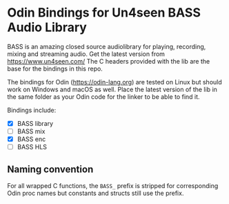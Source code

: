 # Odin Bindings for Un4seen BASS Audio Library

BASS is an amazing closed source audiolibrary for playing, recording, mixing and streaming audio.
Get the latest version from https://www.un4seen.com/
The C headers provided with the lib are the base for the bindings in this repo. 

The bindings for Odin (https://odin-lang.org) are tested on Linux but should work on Windows and macOS as well.
Place the latest version of the lib in the same folder as your Odin code for the linker to be able to find it.

Bindings include:

- [x] BASS library
- [ ] BASS mix
- [x] BASS enc
- [ ] BASS HLS

## Naming convention

 For all wrapped C functions, the `BASS_` prefix is stripped for corresponding Odin proc names but constants and structs still use the prefix. 